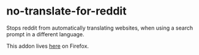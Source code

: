 # no-translate-for-reddit

Stops reddit from automatically translating websites, when using a search prompt in a different language.

This addon lives [here](https://addons.mozilla.org/en-US/firefox/addon/no-translate-for-reddit/) on Firefox.
